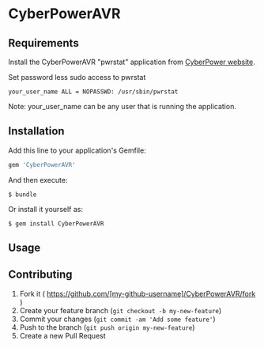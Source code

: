 # CyberPowerAVR

## Requirements

Install the CyberPowerAVR "pwrstat" application from
[CyberPower website](http://www.cyberpowersystems.com/products/management-software/ppl.html).

Set password less sudo access to pwrstat

    your_user_name ALL = NOPASSWD: /usr/sbin/pwrstat

Note: your_user_name can be any user that is running the application.

## Installation

Add this line to your application's Gemfile:

```ruby
gem 'CyberPowerAVR'
```

And then execute:

    $ bundle

Or install it yourself as:

    $ gem install CyberPowerAVR

## Usage

## Contributing

1. Fork it ( https://github.com/[my-github-username]/CyberPowerAVR/fork )
2. Create your feature branch (`git checkout -b my-new-feature`)
3. Commit your changes (`git commit -am 'Add some feature'`)
4. Push to the branch (`git push origin my-new-feature`)
5. Create a new Pull Request
